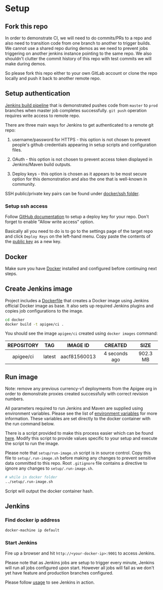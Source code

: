 # Setup

## Fork this repo

In order to demonstrate CI, we will need to do commits/PRs to a repo and
also need to transition code from one branch to another to trigger builds. We
cannot use a shared repo during demos as we need to prevent jobs triggering on
another jenkins instance pointing to the same repo. We also shouldn't clutter
the commit history of this repo with test commits we will make during demos.

So please fork this repo either to your own GitLab account or clone the repo
locally and push it back to another remote repo.

## Setup authentication

[Jenkins build pipeline](./jenkins-pipeline.md) that is demonstrated pushes
code from `master` to `prod` branches when master job completes successfully.
`git push` operation requires write access to remote repo.

There are three main ways for Jenkins to get authenticated to a remote git repo:

1.  username/password for HTTPS - this option is not chosen to prevent people's
    github credentials appearing in setup scripts and configuration files.

2.  OAuth - this option is not chosen to prevent access token displayed in
    Jenkins/Maven build outputs.

3.  Deploy keys - this option is chosen as it appears to be most secure option
    for this demonstration and also the one that is well-known in community.

SSH public/private key pairs can be found under [docker/ssh
folder](../docker/ssh).

### Setup ssh access

Follow [GitHub
documentation](https://developer.github.com/guides/managing-deploy-keys/#deploy-keys)
to setup a deploy key for your repo. Don't forget to enable "Allow write access"
option.

Basically all you need to do is to go to the settings page of the target repo
and click `Deploy Keys` on the left-hand menu. Copy paste the contents of the
[public key](../docker/ssh/id_rsa.pub) as a new key.

## Docker

Make sure you have [Docker](https://www.docker.com/) installed and configured
before continuing next steps.

## Create Jenkins image

Project includes a [Dockerfile](../docker/Dockerfile) that creates a Docker
image using Jenkins official Docker image as base. It also sets up required
Jenkins plugins and copies job configurations to the image.

```bash
cd docker
docker build -t apigee/ci .
```

You should see the image `apigee/ci` created using `docker images` command:

| REPOSITORY | TAG    | IMAGE ID     | CREATED       | SIZE     |
| :-------:  | :----: | :----------: | :-----------: | :------: |
| apigee/ci  | latest | aacf81560013 | 4 seconds ago | 902.3 MB |

## Run image

Note: remove any previous currency-v1 deployments from the Apigee org in order
to demonstrate proxies created successfully with correct revision numbers.

All parameters required to run Jenkins and Maven are supplied using environment
variables. Please see the list of [environment
variables](./environment-variables.md) for more information. These variables are
set directly to the docker container with the run command below.

There is a script provided to make this process easier which can be found
[here](../setup/run-image.sh). Modify this script to provide values specific to
your setup and execute the script to run the image.

Please note that `setup/run-image.sh` script is in source control. Copy this
file to `setup/.run-image.sh` before making any changes to prevent sensitive
data committed to this repo. Root `.gitignore` file contains a directive to ignore
any changes to `setup/.run-image.sh`.

```bash
# while in docker folder
../setup/.run-image.sh
```

Script will output the docker container hash.

## Jenkins

### Find docker ip address

```bash
docker-machine ip default
```

### Start Jenkins

Fire up a browser and hit `http://<your-docker-ip>:9001` to access Jenkins.

Please note that as Jenkins jobs are setup to trigger every minute, Jenkins will
run all jobs configured upon start. However all jobs will fail as we don't yet
have feature and production branches configured.

Please follow [usage](./usage.md) to see Jenkins in action.
